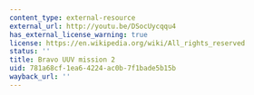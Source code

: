 ```yaml
---
content_type: external-resource
external_url: http://youtu.be/DSocUycqqu4
has_external_license_warning: true
license: https://en.wikipedia.org/wiki/All_rights_reserved
status: ''
title: Bravo UUV mission 2
uid: 781a68cf-1ea6-4224-ac0b-7f1bade5b15b
wayback_url: ''
---
```

